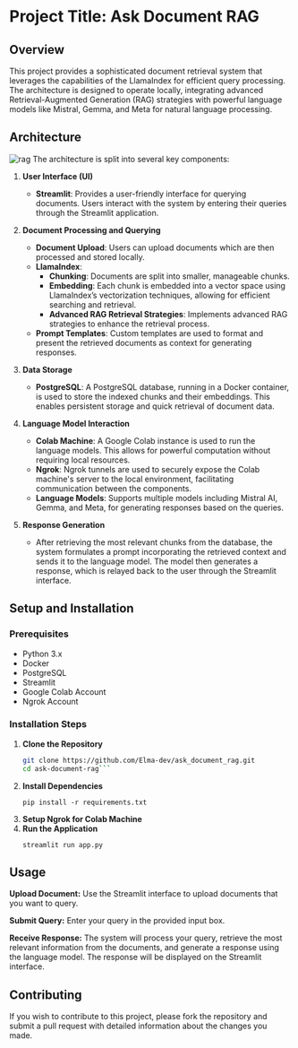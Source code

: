 # Project Title: Ask Document RAG

## Overview

This project provides a sophisticated document retrieval system that leverages the capabilities of the LlamaIndex for efficient query processing. The architecture is designed to operate locally, integrating advanced Retrieval-Augmented Generation (RAG) strategies with powerful language models like Mistral, Gemma, and Meta for natural language processing.

## Architecture
![rag](https://github.com/Elma-dev/streamlit_llamaindex_rag/assets/67378945/9f58f788-692c-4acf-8e8c-568a5a0f5bb8)
The architecture is split into several key components:

1. **User Interface (UI)**
   - **Streamlit**: Provides a user-friendly interface for querying documents. Users interact with the system by entering their queries through the Streamlit application.

2. **Document Processing and Querying**
   - **Document Upload**: Users can upload documents which are then processed and stored locally.
   - **LlamaIndex**: 
     - **Chunking**: Documents are split into smaller, manageable chunks.
     - **Embedding**: Each chunk is embedded into a vector space using LlamaIndex’s vectorization techniques, allowing for efficient searching and retrieval.
     - **Advanced RAG Retrieval Strategies**: Implements advanced RAG strategies to enhance the retrieval process.
   - **Prompt Templates**: Custom templates are used to format and present the retrieved documents as context for generating responses.

3. **Data Storage**
   - **PostgreSQL**: A PostgreSQL database, running in a Docker container, is used to store the indexed chunks and their embeddings. This enables persistent storage and quick retrieval of document data.

4. **Language Model Interaction**
   - **Colab Machine**: A Google Colab instance is used to run the language models. This allows for powerful computation without requiring local resources.
   - **Ngrok**: Ngrok tunnels are used to securely expose the Colab machine's server to the local environment, facilitating communication between the components.
   - **Language Models**: Supports multiple models including Mistral AI, Gemma, and Meta, for generating responses based on the queries.

5. **Response Generation**
   - After retrieving the most relevant chunks from the database, the system formulates a prompt incorporating the retrieved context and sends it to the language model. The model then generates a response, which is relayed back to the user through the Streamlit interface.

## Setup and Installation

### Prerequisites

- Python 3.x
- Docker
- PostgreSQL
- Streamlit
- Google Colab Account
- Ngrok Account

### Installation Steps

1. **Clone the Repository**
   ```bash
   git clone https://github.com/Elma-dev/ask_document_rag.git
   cd ask-document-rag```
2. **Install Dependencies**
   ```
   pip install -r requirements.txt
   ```
4. **Setup Ngrok for Colab Machine**
5. **Run the Application**
   ```
   streamlit run app.py
   ```
## Usage
**Upload Document:** Use the Streamlit interface to upload documents that you want to query.

**Submit Query:** Enter your query in the provided input box.

**Receive Response:** The system will process your query, retrieve the most relevant information from the documents, and generate a response using the language model. The response will be displayed on the Streamlit interface.
## Contributing
If you wish to contribute to this project, please fork the repository and submit a pull request with detailed information about the changes you made.


